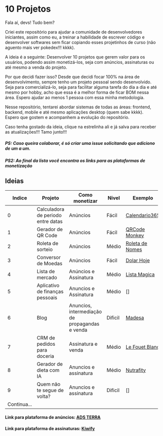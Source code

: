 # 10 Projetos

Fala aí, devs! Tudo bem?

Criei este repositório para ajudar a comunidade de desenvolvedores iniciantes, assim como eu, a treinar a habilidade de escrever código e desenvolver softwares sem ficar copiando esses projetinhos de curso (não aguento mais ver pokedex!!! kkkk).

A ideia é a seguinte: Desenvolver 10 projetos que gerem valor para os usuários, podendo assim monetizá-los, seja com anúncios, assinaturas ou até mesmo a venda do projeto.

Por que decidi fazer isso? Desde que decidi focar 100% na área de desenvolvimento, sempre tenho um projeto pessoal sendo desenvolvido. Seja para comercializá-lo, seja para facilitar alguma tarefa do dia a dia e até mesmo por hobby, acho que essa é a melhor forma de ficar BOM nessa área. Espero ajudar ao menos 1 pessoa com essa minha metodologia.

Nesse repositório, tentarei abordar sistemas de todas as áreas: frontend, backend, mobile e até mesmo aplicações desktop (quem sabe kkkk). Espero que gostem e acompanhem a evolução do repositório.

Caso tenha gostado da ideia, clique na estrelinha ali e já salva para receber as atualizações!!! Tamo junto!!!

##### PS: Caso queira colaborar, é só criar uma issue solicitando que adiciono de um a um.

##### PS2: Ao final da lista você encontra os links para as plataformas de monetização



## Ideias


| Indice | Projeto | Como monetizar | Nivel | Exemplo |
|-------------|-------------|-------------|-------------|-------------|
| 0   | Calculadora de periodo entre datas    | Anúncios    | Fácil    | [Calendario365](https://www.calendario-365.com.br/calcular/periodo-entre-duas-datas.html)|
| 1   | Gerador de QR Code      | Anúncios     | Fácil     | [QRCode Monkey](https://www.qrcode-monkey.com/pt/)|
| 2   | Roleta de sorteio      | Anúncios      | Médio | [Roleta de Nomes](https://pt.piliapp.com/random/wheel/)|
| 3   | Conversor de Moedas     | Anúncios      | Fácil     | [Dolar Hoje](https://dolarhoje.com/)|
| 4   | Lista de mercado      | Anúncios e Assinatura      | Médio | [Lista Magica](https://www.listamagicaapp.com.br/)|
| 5   | Aplicativo de finanças pessoais | Anuncios e Assinatura | Médio | [] |
| 6   | Blog | Anuncios, intermediação de propagandas e venda | Dificil | [Madesa](https://blog.madesa.com/) |
| 7   | CRM de pedidos para doceria | Assinatura e venda | Médio | [Le Fouet Blanc](https://www.instagram.com/lefouetblanc/)|
| 8   | Gerador de dieta com IA | Anuncios e assinatura | Médio | [Nutrafity](https://nutrafity.com/) |
| 9   | Quem não te segue de volta? | Anuncios e assinatura | Dificil | [] |
| Continua... |




#### Link para plataforma de anúncios: [ADS TERRA](https://beta.publishers.adsterra.com/referral/755xMp8Y9P)

#### Link para plataforma de assinaturas: [Kiwify](https://kiwify.net/A4YvDkwO)
